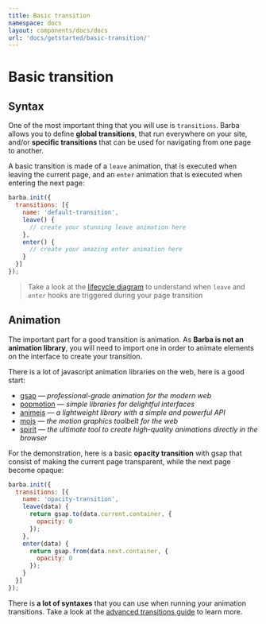 ```yaml
---
title: Basic transition
namespace: docs
layout: components/docs/docs
url: 'docs/getstarted/basic-transition/'
---
```


# Basic transition

## Syntax

One of the most important thing that you will use is `transitions`. Barba allows you to define **global transitions**, that run everywhere on your site, and/or **specific transitions** that can be used for navigating from one page to another.

A basic transition is made of a `leave` animation, that is executed when leaving the current page, and an `enter` animation that is executed when entering the next page:

```js
barba.init({
  transitions: [{
    name: 'default-transition',
    leave() {
      // create your stunning leave animation here
    },
    enter() {
      // create your amazing enter animation here
    }
  }]
});
```

> Take a look at the [lifecycle diagram](/docs/getstarted/lifecycle/) to understand when `leave` and `enter` hooks are triggered during your page transition

## Animation

The important part for a good transition is animation. As **Barba is not an animation library**, you will need to import one in order to animate elements on the interface to create your transition.

There is a lot of javascript animation libraries on the web, here is a good start:
- [gsap](https://greensock.com/gsap/) — *professional-grade animation for the modern web*
- [popmotion](https://popmotion.io/) — *simple libraries for delightful interfaces*
- [animejs](https://animejs.com/) — *a lightweight library with a simple and powerful API*
- [mojs](https://mojs.github.io/) — *the motion graphics toolbelt for the web*
- [spirit](https://spiritjs.io/) — *the ultimate tool to create high-quality animations directly in the browser*

For the demonstration, here is a basic **opacity transition** with gsap that consist of making the current page transparent, while the next page become opaque:

```js
barba.init({
  transitions: [{
    name: 'opacity-transition',
    leave(data) {
      return gsap.to(data.current.container, {
        opacity: 0
      });
    },
    enter(data) {
      return gsap.from(data.next.container, {
        opacity: 0
      });
    }
  }]
});
```

There is **a lot of syntaxes** that you can use when running your animation transitions. Take a look at the [advanced transitions guide](/docs/advanced/transitions/) to learn more.
